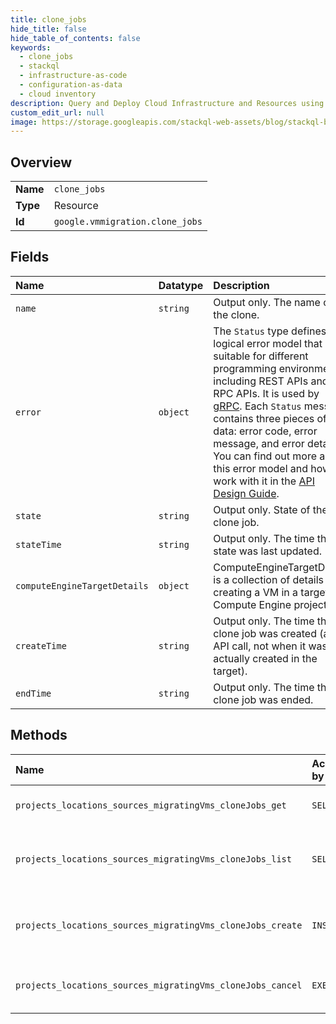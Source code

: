 ```yaml
---
title: clone_jobs
hide_title: false
hide_table_of_contents: false
keywords:
  - clone_jobs
  - stackql
  - infrastructure-as-code
  - configuration-as-data
  - cloud inventory
description: Query and Deploy Cloud Infrastructure and Resources using SQL
custom_edit_url: null
image: https://storage.googleapis.com/stackql-web-assets/blog/stackql-blog-post-featured-image.png
---
```

  
    

## Overview
<table><tbody>
<tr><td><b>Name</b></td><td><code>clone_jobs</code></td></tr>
<tr><td><b>Type</b></td><td>Resource</td></tr>
<tr><td><b>Id</b></td><td><code>google.vmmigration.clone_jobs</code></td></tr>
</tbody></table>

## Fields
| Name | Datatype | Description |
|:-----|:---------|:------------|
| `name` | `string` | Output only. The name of the clone. |
| `error` | `object` | The `Status` type defines a logical error model that is suitable for different programming environments, including REST APIs and RPC APIs. It is used by [gRPC](https://github.com/grpc). Each `Status` message contains three pieces of data: error code, error message, and error details. You can find out more about this error model and how to work with it in the [API Design Guide](https://cloud.google.com/apis/design/errors). |
| `state` | `string` | Output only. State of the clone job. |
| `stateTime` | `string` | Output only. The time the state was last updated. |
| `computeEngineTargetDetails` | `object` | ComputeEngineTargetDetails is a collection of details for creating a VM in a target Compute Engine project. |
| `createTime` | `string` | Output only. The time the clone job was created (as an API call, not when it was actually created in the target). |
| `endTime` | `string` | Output only. The time the clone job was ended. |
## Methods
| Name | Accessible by | Required Params | Description |
|:-----|:--------------|:----------------|:------------|
| `projects_locations_sources_migratingVms_cloneJobs_get` | `SELECT` | `name` | Gets details of a single CloneJob. |
| `projects_locations_sources_migratingVms_cloneJobs_list` | `SELECT` | `parent` | Lists CloneJobs of a given migrating VM. |
| `projects_locations_sources_migratingVms_cloneJobs_create` | `INSERT` | `parent` | Initiates a Clone of a specific migrating VM. |
| `projects_locations_sources_migratingVms_cloneJobs_cancel` | `EXEC` | `name` | Initiates the cancellation of a running clone job. |
